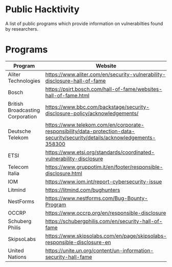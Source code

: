 # Public Hacktivity

A list of public programs which provide information on vulnerabilties found by researchers.

# Programs
| Program | Website |
|--------------|-----------|
| Aliter Technologies | https://www.aliter.com/en/security-vulnerability-disclosure-hall-of-fame |
| Bosch | https://psirt.bosch.com/hall-of-fame/websites-hall-of-fame.html |
| British Broadcasting Corporation | https://www.bbc.com/backstage/security-disclosure-policy/acknowledgements/ |
| Deutsche Telekom | https://www.telekom.com/en/corporate-responsibility/data-protection-data-security/security/details/acknowledgements-358300 |
| ETSI | https://www.etsi.org/standards/coordinated-vulnerability-disclosure |
| Telecom Italia | https://www.gruppotim.it/en/footer/responsible-disclosure.html |
| IOM | https://www.iom.int/report-cybersecurity-issue |
| Litmind | https://litmind.com/bughunters |
| NestForms | https://www.nestforms.com/Bug-Bounty-Program |
| OCCRP | https://www.occrp.org/en/responsible-disclosure |
| Schuberg Philis | https://schubergphilis.com/en/security-hall-of-fame |
| SkipsoLabs | https://www.skipsolabs.com/en/page/skipsolabs-responsible-disclosure-en |
| United Nations | https://unite.un.org/content/un-information-security-hall-fame |

